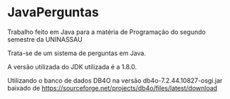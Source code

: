 # JavaPerguntas

Trabalho feito em Java para a matéria de Programação do segundo semestre da UNINASSAU

Trata-se de um sistema de perguntas em Java.

A versão utilizada do JDK utilizada é a 1.8.0.

Utilizando o banco de dados DB4O na versão db4o-7.2.44.10827-osgi.jar baixado de https://sourceforge.net/projects/db4o/files/latest/download
